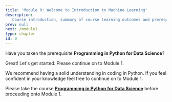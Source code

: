 ```yaml
---
title: 'Module 0: Welcome to Introduction to Machine Learning'
description:
  'Course introduction, summary of course learning outcomes and prerequisite validation.' 
prev: null
next: /module1
type: chapter
id: 0
---
```


<exercise id="1" title=" Introduction to Machine Learning" type="slides,video">

<slides source="module0/module0_00" shot="0" start="0:006" end="3:39">
</slides>

</exercise>


<exercise id="2" title="Prerequisite Confirmation">

Have you taken the prerequisite **Programming in Python for Data Science**?


<choice>
<opt text="Yes I have and I am ready to take Introduction to Machine Learning" correct="true">

Great! Let's get started. Please continue on to Module 1.

</opt>

<opt text="I have not taken the prerequisite but I'm feeling confident that I know python well enough" correct="true">

We recommend having a solid understanding in coding in Python. If you feel confident in your knowledge feel free to continue on to Module 1. 

</opt>

<opt text="I have not and I have little Python coding background">

Please take the course <a href="https://prog-learn.mds.ubc.ca/" target="_blank">**Programming in Python for Data Science**</a>  before proceeding onto Module 1.

</opt>
</choice>

</exercise>


